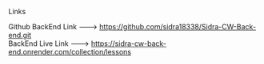 Links

Github BackEnd Link  ---> https://github.com/sidra18338/Sidra-CW-Back-end.git                                     
BackEnd Live Link  --->   https://sidra-cw-back-end.onrender.com/collection/lessons
